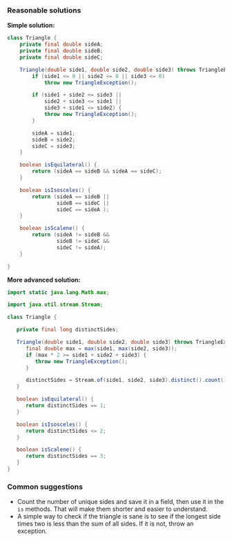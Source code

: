 ### Reasonable solutions

__Simple solution:__

```java
class Triangle {
    private final double sideA;
    private final double sideB;
    private final double sideC;

    Triangle(double side1, double side2, double side3) throws TriangleException {
        if (side1 <= 0 || side2 <= 0 || side3 <= 0)
            throw new TriangleException();

        if (side1 + side2 <= side3 ||
            side2 + side3 <= side1 ||
            side3 + side1 <= side2) {
            throw new TriangleException();
        }

        sideA = side1;
        sideB = side2;
        sideC = side3;
    }

    boolean isEquilateral() {
        return (sideA == sideB && sideA == sideC);
    }

    boolean isIsosceles() {
        return (sideA == sideB ||
                sideB == sideC ||
                sideC == sideA );
    }

    boolean isScalene() {
        return (sideA != sideB &&
                sideB != sideC &&
                sideC != sideA);
    }

}
```

__More advanced solution:__

```java
import static java.lang.Math.max;

import java.util.stream.Stream;

class Triangle {

   private final long distinctSides;

   Triangle(double side1, double side2, double side3) throws TriangleException {
      final double max = max(side1, max(side2, side3));
      if (max * 2 >= side1 + side2 + side3) {
         throw new TriangleException();
      }

      distinctSides = Stream.of(side1, side2, side3).distinct().count();
   }

   boolean isEquilateral() {
      return distinctSides == 1;
   }

   boolean isIsosceles() {
      return distinctSides <= 2;
   }

   boolean isScalene() {
      return distinctSides == 3;
   }
}
```



### Common suggestions

- Count the number of unique sides and save it in a field, then use it in the `is` methods. 
That will make them shorter and easier to understand.
- A simple way to check if the triangle is sane is to see if the longest side times two is 
less than the sum of all sides. If it is not, throw an exception. 
